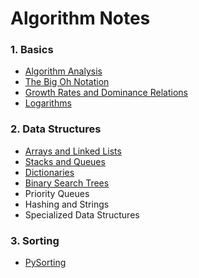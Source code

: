 
# Algorithm Notes

### 1. Basics

* [Algorithm Analysis](./Basics/algorithm_analysis.md)
* [The Big Oh Notation](./Basics/the_big_oh_notation.md)
* [Growth Rates and Dominance Relations](./Basics/dominance_relations.md)
* [Logarithms](./Basics/logarithms.md)

### 2. Data Structures

* [Arrays and Linked Lists](./Data-Structures/arrays_and_linked_lists.md)
* [Stacks and Queues](./Data-Structures/stacks_and_queues.md)
* [Dictionaries](./Data-Structures/dictionaries.md)
* [Binary Search Trees](./Data-Structures/binary_search_trees.md)
* Priority Queues
* Hashing and Strings
* Specialized Data Structures

### 3. Sorting

* [PySorting](./PySorting/README.md)
